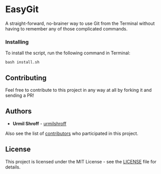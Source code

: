 # EasyGit

A straight-forward, no-brainer way to use Git from the Terminal without having to remember any of those complicated commands.

### Installing

To install the script, run the following command in Terminal:

```
bash install.sh
```

## Contributing

Feel free to contribute to this project in any way at all by forking it and sending a PR!

## Authors

* **Urmil Shroff** - [urmilshroff](https://github.com/urmilshroff)

Also see the list of [contributors](https://github.com/urmilshroff/easygit/contributors) who participated in this project.

## License

This project is licensed under the MIT License - see the [LICENSE](LICENSE) file for details.